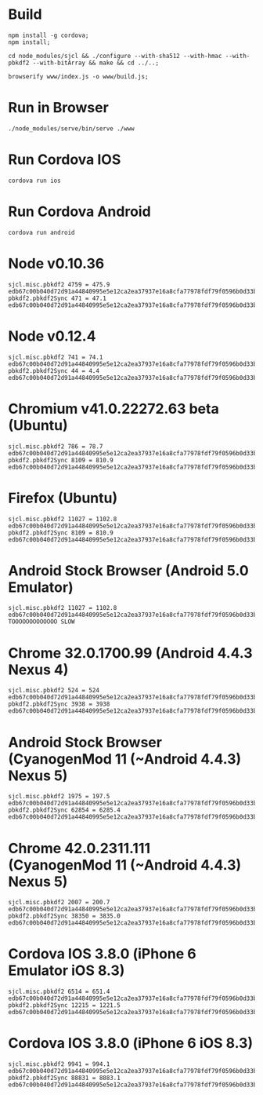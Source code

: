 # Build
```
npm install -g cordova;
npm install;

cd node_modules/sjcl && ./configure --with-sha512 --with-hmac --with-pbkdf2 --with-bitArray && make && cd ../..;

browserify www/index.js -o www/build.js;
```

# Run in Browser
```
./node_modules/serve/bin/serve ./www
```

# Run Cordova IOS
```
cordova run ios
```

# Run Cordova Android
```
cordova run android
```

# Node v0.10.36
```
sjcl.misc.pbkdf2 4759 = 475.9
edb67c00b040d72d91a44840995e5e12ca2ea37937e16a8cfa77978fdf79f0596b0d33bedcfbdfefbed5ea61badf54815d1093e4a03db305000fd94024e50712
pbkdf2.pbkdf2Sync 471 = 47.1
edb67c00b040d72d91a44840995e5e12ca2ea37937e16a8cfa77978fdf79f0596b0d33bedcfbdfefbed5ea61badf54815d1093e4a03db305000fd94024e50712
```

# Node v0.12.4
```
sjcl.misc.pbkdf2 741 = 74.1
edb67c00b040d72d91a44840995e5e12ca2ea37937e16a8cfa77978fdf79f0596b0d33bedcfbdfefbed5ea61badf54815d1093e4a03db305000fd94024e50712
pbkdf2.pbkdf2Sync 44 = 4.4
edb67c00b040d72d91a44840995e5e12ca2ea37937e16a8cfa77978fdf79f0596b0d33bedcfbdfefbed5ea61badf54815d1093e4a03db305000fd94024e50712
```

# Chromium v41.0.22272.63 beta (Ubuntu)
```
sjcl.misc.pbkdf2 786 = 78.7
edb67c00b040d72d91a44840995e5e12ca2ea37937e16a8cfa77978fdf79f0596b0d33bedcfbdfefbed5ea61badf54815d1093e4a03db305000fd94024e50712
pbkdf2.pbkdf2Sync 8109 = 810.9
edb67c00b040d72d91a44840995e5e12ca2ea37937e16a8cfa77978fdf79f0596b0d33bedcfbdfefbed5ea61badf54815d1093e4a03db305000fd94024e50712
```

# Firefox (Ubuntu)
```
sjcl.misc.pbkdf2 11027 = 1102.8
edb67c00b040d72d91a44840995e5e12ca2ea37937e16a8cfa77978fdf79f0596b0d33bedcfbdfefbed5ea61badf54815d1093e4a03db305000fd94024e50712
pbkdf2.pbkdf2Sync 8109 = 810.9
edb67c00b040d72d91a44840995e5e12ca2ea37937e16a8cfa77978fdf79f0596b0d33bedcfbdfefbed5ea61badf54815d1093e4a03db305000fd94024e50712
```

# Android Stock Browser (Android 5.0 Emulator)
```
sjcl.misc.pbkdf2 11027 = 1102.8
edb67c00b040d72d91a44840995e5e12ca2ea37937e16a8cfa77978fdf79f0596b0d33bedcfbdfefbed5ea61badf54815d1093e4a03db305000fd94024e50712
TOOOOOOOOOOOOO SLOW
```

# Chrome 32.0.1700.99 (Android 4.4.3 Nexus 4)
```
sjcl.misc.pbkdf2 524 = 524
edb67c00b040d72d91a44840995e5e12ca2ea37937e16a8cfa77978fdf79f0596b0d33bedcfbdfefbed5ea61badf54815d1093e4a03db305000fd94024e50712
pbkdf2.pbkdf2Sync 3938 = 3938
edb67c00b040d72d91a44840995e5e12ca2ea37937e16a8cfa77978fdf79f0596b0d33bedcfbdfefbed5ea61badf54815d1093e4a03db305000fd94024e50712
```

# Android Stock Browser (CyanogenMod 11 (~Android 4.4.3) Nexus 5)
```
sjcl.misc.pbkdf2 1975 = 197.5
edb67c00b040d72d91a44840995e5e12ca2ea37937e16a8cfa77978fdf79f0596b0d33bedcfbdfefbed5ea61badf54815d1093e4a03db305000fd94024e50712
pbkdf2.pbkdf2Sync 62854 = 6285.4
edb67c00b040d72d91a44840995e5e12ca2ea37937e16a8cfa77978fdf79f0596b0d33bedcfbdfefbed5ea61badf54815d1093e4a03db305000fd94024e50712
```

# Chrome 42.0.2311.111 (CyanogenMod 11 (~Android 4.4.3) Nexus 5)
```
sjcl.misc.pbkdf2 2007 = 200.7
edb67c00b040d72d91a44840995e5e12ca2ea37937e16a8cfa77978fdf79f0596b0d33bedcfbdfefbed5ea61badf54815d1093e4a03db305000fd94024e50712
pbkdf2.pbkdf2Sync 38350 = 3835.0
edb67c00b040d72d91a44840995e5e12ca2ea37937e16a8cfa77978fdf79f0596b0d33bedcfbdfefbed5ea61badf54815d1093e4a03db305000fd94024e50712
```

# Cordova IOS 3.8.0 (iPhone 6 Emulator iOS 8.3)
```
sjcl.misc.pbkdf2 6514 = 651.4
edb67c00b040d72d91a44840995e5e12ca2ea37937e16a8cfa77978fdf79f0596b0d33bedcfbdfefbed5ea61badf54815d1093e4a03db305000fd94024e50712
pbkdf2.pbkdf2Sync 12215 = 1221.5
edb67c00b040d72d91a44840995e5e12ca2ea37937e16a8cfa77978fdf79f0596b0d33bedcfbdfefbed5ea61badf54815d1093e4a03db305000fd94024e50712
```

# Cordova IOS 3.8.0 (iPhone 6 iOS 8.3)
```
sjcl.misc.pbkdf2 9941 = 994.1
edb67c00b040d72d91a44840995e5e12ca2ea37937e16a8cfa77978fdf79f0596b0d33bedcfbdfefbed5ea61badf54815d1093e4a03db305000fd94024e50712
pbkdf2.pbkdf2Sync 88831 = 8883.1
edb67c00b040d72d91a44840995e5e12ca2ea37937e16a8cfa77978fdf79f0596b0d33bedcfbdfefbed5ea61badf54815d1093e4a03db305000fd94024e50712
```

